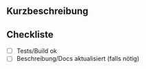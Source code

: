 ## Kurzbeschreibung
<!-- Was ändert dieser PR? -->

## Checkliste
- [ ] Tests/Build ok
- [ ] Beschreibung/Docs aktualisiert (falls nötig)
